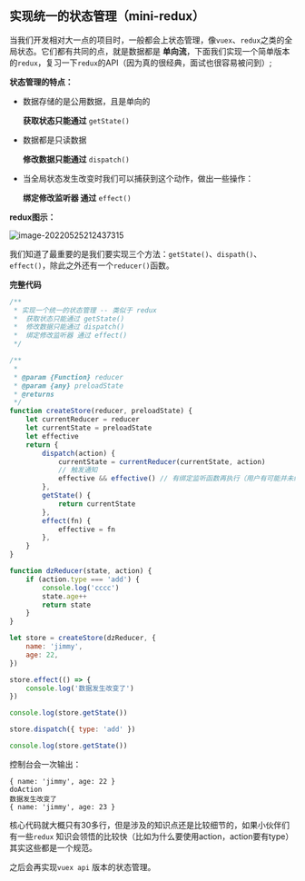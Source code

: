 ## 实现统一的状态管理（mini-redux）

当我们开发相对大一点的项目时，一般都会上状态管理，像`vuex`、`redux`之类的全局状态。它们都有共同的点，就是数据都是 **单向流**，下面我们实现一个简单版本的`redux`，复习一下`redux`的API（因为真的很经典，面试也很容易被问到）;

**状态管理的特点：**

- 数据存储的是公用数据，且是单向的 

  **获取状态只能通过** `getState()`

- 数据都是只读数据

  **修改数据只能通过** `dispatch()`

- 当全局状态发生改变时我们可以捕获到这个动作，做出一些操作：

  **绑定修改监听器 通过** `effect()`

**redux图示：**

![image-20220525212437315](https://vitepress-source.oss-cn-beijing.aliyuncs.com/typoraimage-20220525212437315.png)

我们知道了最重要的是我们要实现三个方法：`getState()`、`dispath()`、`effect()`，除此之外还有一个`reducer()`函数。

**完整代码**

```js
/**
 * 实现一个统一的状态管理 -- 类似于 redux
 *  获取状态只能通过 getState()
 *  修改数据只能通过 dispatch()
 *  绑定修改监听器 通过 effect()
 */

/**
 *
 * @param {Function} reducer
 * @param {any} preloadState
 * @returns
 */
function createStore(reducer, preloadState) {
	let currentReducer = reducer
	let currentState = preloadState
	let effective
	return {
		dispatch(action) {
			currentState = currentReducer(currentState, action)
			// 触发通知
			effective && effective() // 有绑定监听函数再执行（用户有可能并未绑定）
		},
		getState() {
			return currentState
		},
		effect(fn) {
			effective = fn
		},
	}
}

function dzReducer(state, action) {
	if (action.type === 'add') {
		console.log('cccc')
		state.age++
		return state
	}
}

let store = createStore(dzReducer, {
	name: 'jimmy',
	age: 22,
})

store.effect(() => {
	console.log('数据发生改变了')
})

console.log(store.getState())

store.dispatch({ type: 'add' })

console.log(store.getState())
```

控制台会一次输出：

```
{ name: 'jimmy', age: 22 }
doAction
数据发生改变了
{ name: 'jimmy', age: 23 }
```

核心代码就大概只有30多行，但是涉及的知识点还是比较细节的，如果小伙伴们有一些`redux` 知识会领悟的比较快（比如为什么要使用action，action要有type）其实这些都是一个规范。

之后会再实现`vuex api` 版本的状态管理。